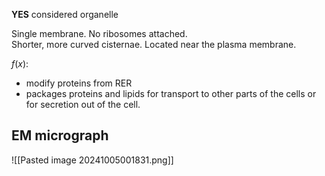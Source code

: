 **YES** considered organelle  

Single membrane. No ribosomes attached.  
Shorter, more curved cisternae. Located near the plasma membrane.  

$f(x)$:
- modify proteins from RER
- packages proteins and lipids for transport to other parts of the cells or for secretion out of the cell.
## EM micrograph
![[Pasted image 20241005001831.png]]